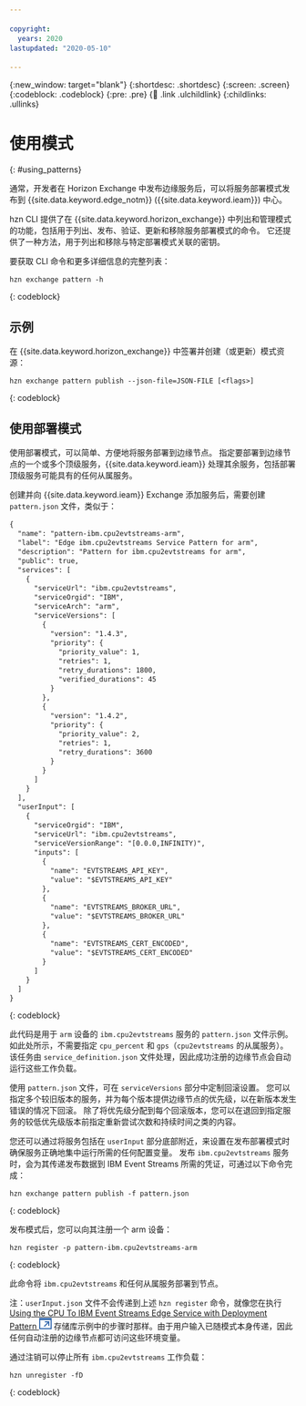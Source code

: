 ```yaml
---

copyright:
  years: 2020
lastupdated: "2020-05-10"

---
```


{:new_window: target="blank"}
{:shortdesc: .shortdesc}
{:screen: .screen}
{:codeblock: .codeblock}
{:pre: .pre}
{:child: .link .ulchildlink}
{:childlinks: .ullinks}

# 使用模式
{: #using_patterns}

通常，开发者在 Horizon Exchange 中发布边缘服务后，可以将服务部署模式发布到 {{site.data.keyword.edge_notm}} ({{site.data.keyword.ieam}}) 中心。

hzn CLI 提供了在 {{site.data.keyword.horizon_exchange}} 中列出和管理模式的功能，包括用于列出、发布、验证、更新和移除服务部署模式的命令。 它还提供了一种方法，用于列出和移除与特定部署模式关联的密钥。

要获取 CLI 命令和更多详细信息的完整列表：

```
hzn exchange pattern -h
```
{: codeblock}

## 示例

在 {{site.data.keyword.horizon_exchange}} 中签署并创建（或更新）模式资源：

```
hzn exchange pattern publish --json-file=JSON-FILE [<flags>]
```
{: codeblock}

## 使用部署模式

使用部署模式，可以简单、方便地将服务部署到边缘节点。 指定要部署到边缘节点的一个或多个顶级服务，{{site.data.keyword.ieam}} 处理其余服务，包括部署顶级服务可能具有的任何从属服务。

创建并向 {{site.data.keyword.ieam}} Exchange 添加服务后，需要创建 `pattern.json` 文件，类似于：

```
{
  "name": "pattern-ibm.cpu2evtstreams-arm",
  "label": "Edge ibm.cpu2evtstreams Service Pattern for arm",
  "description": "Pattern for ibm.cpu2evtstreams for arm",
  "public": true,
  "services": [
    {
      "serviceUrl": "ibm.cpu2evtstreams",
      "serviceOrgid": "IBM",
      "serviceArch": "arm",
      "serviceVersions": [
        {
          "version": "1.4.3",
          "priority": {
            "priority_value": 1,
            "retries": 1,
            "retry_durations": 1800,
            "verified_durations": 45
          }
        },
        {
          "version": "1.4.2",
          "priority": {
            "priority_value": 2,
            "retries": 1,
            "retry_durations": 3600
          }
        }
      ]
    }
  ],
  "userInput": [
    {
      "serviceOrgid": "IBM",
      "serviceUrl": "ibm.cpu2evtstreams",
      "serviceVersionRange": "[0.0.0,INFINITY)",
      "inputs": [
        {
          "name": "EVTSTREAMS_API_KEY",
          "value": "$EVTSTREAMS_API_KEY"
        },
        {
          "name": "EVTSTREAMS_BROKER_URL",
          "value": "$EVTSTREAMS_BROKER_URL"
        },
        {
          "name": "EVTSTREAMS_CERT_ENCODED",
          "value": "$EVTSTREAMS_CERT_ENCODED"
        }
      ]
    }
  ]
}
```
{: codeblock}

此代码是用于 `arm` 设备的 `ibm.cpu2evtstreams` 服务的 `pattern.json` 文件示例。如此处所示，不需要指定 `cpu_percent` 和 `gps`（`cpu2evtstreams` 的从属服务）。 该任务由 `service_definition.json` 文件处理，因此成功注册的边缘节点会自动运行这些工作负载。

使用 `pattern.json` 文件，可在 `serviceVersions` 部分中定制回滚设置。 您可以指定多个较旧版本的服务，并为每个版本提供边缘节点的优先级，以在新版本发生错误的情况下回滚。 除了将优先级分配到每个回滚版本，您可以在退回到指定服务的较低优先级版本前指定重新尝试次数和持续时间之类的内容。

您还可以通过将服务包括在 `userInput` 部分底部附近，来设置在发布部署模式时确保服务正确地集中运行所需的任何配置变量。 发布 `ibm.cpu2evtstreams` 服务时，会为其传递发布数据到 IBM Event Streams 所需的凭证，可通过以下命令完成：

```
hzn exchange pattern publish -f pattern.json
```
{: codeblock}

发布模式后，您可以向其注册一个 arm 设备：

```
hzn register -p pattern-ibm.cpu2evtstreams-arm
```
{: codeblock}

此命令将 `ibm.cpu2evtstreams` 和任何从属服务部署到节点。

注：`userInput.json` 文件不会传递到上述 `hzn register` 命令，就像您在执行 [Using the CPU To IBM Event Streams Edge Service with Deployment Pattern ![在新选项卡中打开](../../images/icons/launch-glyph.svg "在新选项卡中打开")](https://github.com/open-horizon/examples/tree/master/edge/evtstreams/cpu2evtstreams#-using-the-cpu-to-ibm-event-streams-edge-service-with-deployment-pattern) 存储库示例中的步骤时那样。由于用户输入已随模式本身传递，因此任何自动注册的边缘节点都可访问这些环境变量。

通过注销可以停止所有 `ibm.cpu2evtstreams` 工作负载：

```
hzn unregister -fD
```
{: codeblock}

